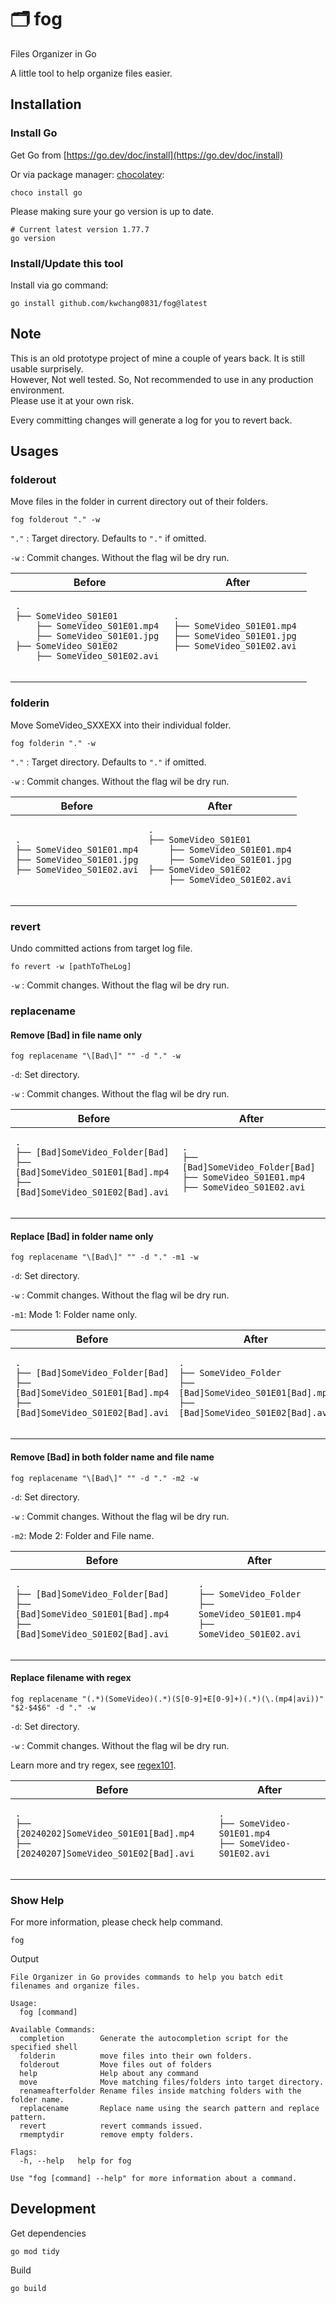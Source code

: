 # 🗂️ fog

Files Organizer in Go

A little tool to help organize files easier.

## Installation

### Install Go

Get Go from [https://go.dev/doc/install](https://go.dev/doc/install)

Or via package manager: [chocolatey](https://chocolatey.org/):

```shell
choco install go
```

Please making sure your go version is up to date.

```shell
# Current latest version 1.77.7
go version 
```

### Install/Update this tool

Install via go command:

```shell
go install github.com/kwchang0831/fog@latest
```

## Note

This is an old prototype project of mine a couple of years back. It is still usable surprisely.  
However, Not well tested. So, Not recommended to use in any production environment.  
Please use it at your own risk.  

Every committing changes will generate a log for you to revert back.  

## Usages

### folderout

Move files in the folder in current directory out of their folders.

```shell
fog folderout "." -w
```

`"."` : Target directory. Defaults to `"."` if omitted.

`-w` : Commit changes. Without the flag wil be dry run.

<table>
    <thead>
        <tr><th>Before</th><th>After</th></tr>
    </thead>
    <tbody>
        <tr>
            <td><pre><code>.
├── SomeVideo_S01E01
    ├── SomeVideo_S01E01.mp4
    ├── SomeVideo_S01E01.jpg 
├── SomeVideo_S01E02
    ├── SomeVideo_S01E02.avi
            </code></pre></td>
            <td><pre><code>.
├── SomeVideo_S01E01.mp4
├── SomeVideo_S01E01.jpg 
├── SomeVideo_S01E02.avi
            </code></pre></td>
        </tr>
    </tbody>
</table>

### folderin

Move SomeVideo_SXXEXX into their individual folder.

```shell
fog folderin "." -w
```

`"."` : Target directory. Defaults to `"."` if omitted.

`-w` : Commit changes. Without the flag wil be dry run.

<table>
    <thead>
        <tr><th>Before</th><th>After</th></tr>
    </thead>
    <tbody>
        <tr>
            <td><pre><code>.
├── SomeVideo_S01E01.mp4
├── SomeVideo_S01E01.jpg
├── SomeVideo_S01E02.avi
            </code></pre></td>
            <td><pre><code>.
├── SomeVideo_S01E01
    ├── SomeVideo_S01E01.mp4
    ├── SomeVideo_S01E01.jpg
├── SomeVideo_S01E02
    ├── SomeVideo_S01E02.avi
            </code></pre></td>
        </tr>
    </tbody>
</table>

### revert

Undo committed actions from target log file.

```shell
fo revert -w [pathToTheLog]
```

`-w` : Commit changes. Without the flag wil be dry run.

### replacename

#### Remove [Bad] in file name only

```shell
fog replacename "\[Bad\]" "" -d "." -w
```

`-d`: Set directory.

`-w` : Commit changes. Without the flag wil be dry run.

<table>
    <thead>
        <tr><th>Before</th><th>After</th></tr>
    </thead>
    <tbody>
        <tr>
            <td><pre><code>.
├── [Bad]SomeVideo_Folder[Bad] 
├── [Bad]SomeVideo_S01E01[Bad].mp4
├── [Bad]SomeVideo_S01E02[Bad].avi
            </code></pre></td>
            <td><pre><code>.
├── [Bad]SomeVideo_Folder[Bad]  
├── SomeVideo_S01E01.mp4
├── SomeVideo_S01E02.avi
            </code></pre></td>
        </tr>
    </tbody>
</table>

#### Replace [Bad] in folder name only

```shell
fog replacename "\[Bad\]" "" -d "." -m1 -w
```

`-d`: Set directory.

`-w` : Commit changes. Without the flag wil be dry run.

`-m1`: Mode 1: Folder name only.  

<table>
    <thead>
        <tr><th>Before</th><th>After</th></tr>
    </thead>
    <tbody>
        <tr>
            <td><pre><code>.
├── [Bad]SomeVideo_Folder[Bad]   
├── [Bad]SomeVideo_S01E01[Bad].mp4
├── [Bad]SomeVideo_S01E02[Bad].avi
            </code></pre></td>
            <td><pre><code>.
├── SomeVideo_Folder
├── [Bad]SomeVideo_S01E01[Bad].mp4
├── [Bad]SomeVideo_S01E02[Bad].avi
            </code></pre></td>
        </tr>
    </tbody>
</table>

#### Remove [Bad] in both folder name and file name

```shell
fog replacename "\[Bad\]" "" -d "." -m2 -w
```

`-d`: Set directory.

`-w` : Commit changes. Without the flag wil be dry run.

`-m2`: Mode 2: Folder and File name.  

<table>
    <thead>
        <tr><th>Before</th><th>After</th></tr>
    </thead>
    <tbody>
        <tr>
            <td><pre><code>.
├── [Bad]SomeVideo_Folder[Bad]   
├── [Bad]SomeVideo_S01E01[Bad].mp4
├── [Bad]SomeVideo_S01E02[Bad].avi
            </code></pre></td>
            <td><pre><code>.
├── SomeVideo_Folder
├── SomeVideo_S01E01.mp4
├── SomeVideo_S01E02.avi
            </code></pre></td>
        </tr>
    </tbody>
</table>

#### Replace filename with regex

```shell
fog replacename "(.*)(SomeVideo)(.*)(S[0-9]+E[0-9]+)(.*)(\.(mp4|avi))" "$2-$4$6" -d "." -w
```

`-d`: Set directory.  

`-w` : Commit changes. Without the flag wil be dry run.

Learn more and try regex, see [regex101](https://regex101.com/).  

<table>
    <thead>
        <tr><th>Before</th><th>After</th></tr>
    </thead>
    <tbody>
        <tr>
            <td><pre><code>.
├── [20240202]SomeVideo_S01E01[Bad].mp4
├── [20240207]SomeVideo_S01E02[Bad].avi
            </code></pre></td>
            <td><pre><code>.
├── SomeVideo-S01E01.mp4
├── SomeVideo-S01E02.avi
            </code></pre></td>
        </tr>
    </tbody>
</table>

### Show Help

For more information, please check help command.

```shell
fog
```

Output

```shell
File Organizer in Go provides commands to help you batch edit filenames and organize files.

Usage:
  fog [command]

Available Commands:
  completion        Generate the autocompletion script for the specified shell
  folderin          move files into their own folders.
  folderout         Move files out of folders
  help              Help about any command
  move              Move matching files/folders into target directory.
  renameafterfolder Rename files inside matching folders with the folder name.
  replacename       Replace name using the search pattern and replace pattern.
  revert            revert commands issued.
  rmemptydir        remove empty folders.

Flags:
  -h, --help   help for fog

Use "fog [command] --help" for more information about a command.
```

## Development

Get dependencies

```shell
go mod tidy
```

Build

```shell
go build
```
